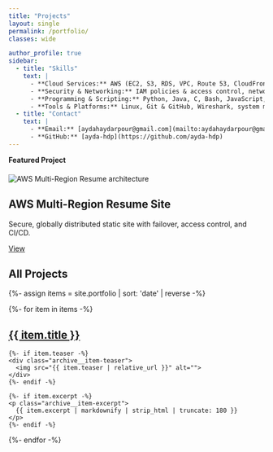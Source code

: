 ```yaml
---
title: "Projects"
layout: single
permalink: /portfolio/
classes: wide

author_profile: true
sidebar:
  - title: "Skills"
    text: |
      - **Cloud Services:** AWS (EC2, S3, RDS, VPC, Route 53, CloudFront, IAM, CloudWatch, Auto Scaling, Load Balancing)
      - **Security & Networking:** IAM policies & access control, network security, VPNs & firewalls, data encryption & hashing, monitoring & logging, Security+ best practices
      - **Programming & Scripting:** Python, Java, C, Bash, JavaScript, HTML/CSS, SQL
      - **Tools & Platforms:** Linux, Git & GitHub, Wireshark, system monitoring tools
  - title: "Contact"
    text: |
      - **Email:** [aydahaydarpour@gmail.com](mailto:aydahaydarpour@gmail.com)
      - **GitHub:** [ayda-hdp](https://github.com/ayda-hdp)
---
```


<div class="notice--primary" style="margin-bottom:1.25rem;"><strong>Featured Project</strong></div>

<div class="feature__wrapper">
  <div class="feature__item">
    <div class="archive__item">
      <div class="archive__item-teaser">
        <img src="{{ '/assets/images/diagram.png' | relative_url }}" alt="AWS Multi-Region Resume architecture">
      </div>
      <h2 class="archive__item-title">AWS Multi-Region Resume Site</h2>
      <p class="archive__item-excerpt">Secure, globally distributed static site with failover, access control, and CI/CD.</p>
      <p>
        <a class="btn btn--primary" href="{{ '/portfolio/aws-multi-region-resume/' | relative_url }}">View</a>
      </p>
    </div>
  </div>
</div>

## All Projects

{%- assign items = site.portfolio | sort: 'date' | reverse -%}
<div class="entries-list">
{%- for item in items -%}
  <article class="archive__item">
    <h2 class="archive__item-title">
      <a href="{{ item.url | relative_url }}">{{ item.title }}</a>
    </h2>

    {%- if item.teaser -%}
    <div class="archive__item-teaser">
      <img src="{{ item.teaser | relative_url }}" alt="">
    </div>
    {%- endif -%}

    {%- if item.excerpt -%}
    <p class="archive__item-excerpt">
      {{ item.excerpt | markdownify | strip_html | truncate: 180 }}
    </p>
    {%- endif -%}
  </article>
{%- endfor -%}
</div>
